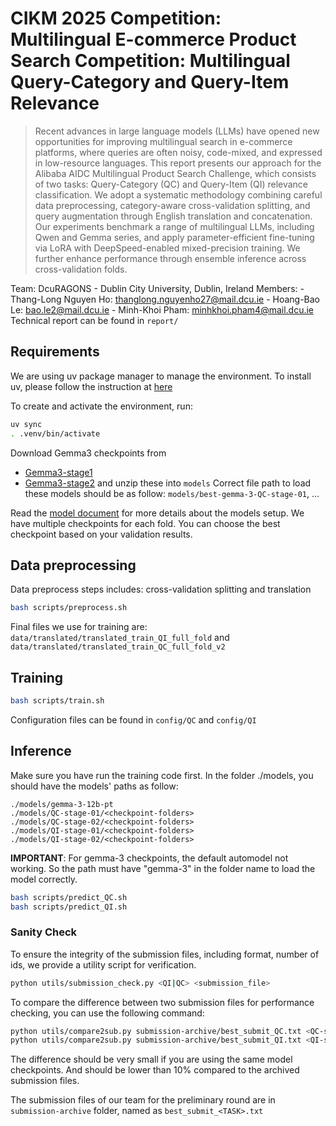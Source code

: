 # CIKM 2025 Competition: Multilingual E-commerce Product Search Competition: Multilingual Query-Category and Query-Item Relevance
> Recent advances in large language models (LLMs) have opened new opportunities for improving multilingual search in e-commerce platforms, where queries are often noisy, code-mixed, and expressed in low-resource languages. This report presents our approach for the Alibaba AIDC Multilingual Product Search Challenge, which consists of two tasks: Query-Category (QC) and Query-Item (QI) relevance classification. We adopt a systematic methodology combining careful data preprocessing, category-aware cross-validation splitting, and query augmentation through English translation and concatenation. Our experiments benchmark a range of multilingual LLMs, including Qwen and Gemma series, and apply parameter-efficient fine-tuning via LoRA with DeepSpeed-enabled mixed-precision training. We further enhance performance through ensemble inference across cross-validation folds. 


Team: DcuRAGONS - Dublin City University, Dublin, Ireland
Members:
    - Thang-Long Nguyen Ho: thanglong.nguyenho27@mail.dcu.ie
    - Hoang-Bao Le: bao.le2@mail.dcu.ie
    - Minh-Khoi Pham: minhkhoi.pham4@mail.dcu.ie
Technical report can be found in `report/`

## Requirements
We are using uv package manager to manage the environment.
To install uv, please follow the instruction at [here](https://docs.astral.sh/uv/getting-started/installation/)

To create and activate the environment, run:
```bash
uv sync
. .venv/bin/activate
```

Download Gemma3 checkpoints from
- [Gemma3-stage1](https://drive.google.com/file/d/106hiq7s-7eSjVQRQKanf5aCetl6pJJ6d/view?usp=sharing)
- [Gemma3-stage2](https://drive.google.com/file/d/1Kk3VpQxg1j8cwjhzzElLqUfOEArW7WGa/view?usp=drive_link)
and unzip these into `models`
Correct file path to load these models should be as follow: `models/best-gemma-3-QC-stage-01`, ...


Read the [model document](models/README.md) for more details about the models setup. We have multiple checkpoints for each fold. You can choose the best checkpoint based on your validation results.


## Data preprocessing

Data preprocess steps includes: cross-validation splitting and translation

```bash
bash scripts/preprocess.sh
```
Final files we use for training are: `data/translated/translated_train_QI_full_fold` and `data/translated/translated_train_QC_full_fold_v2`


## Training

```bash
bash scripts/train.sh
```

Configuration files can be found in `config/QC` and `config/QI`

## Inference

Make sure you have run the training code first.
In the folder ./models, you should have the models' paths as follow:
```
./models/gemma-3-12b-pt 
./models/QC-stage-01/<checkpoint-folders>
./models/QC-stage-02/<checkpoint-folders>
./models/QI-stage-01/<checkpoint-folders>
./models/QI-stage-02/<checkpoint-folders>
```

**IMPORTANT**: For gemma-3 checkpoints, the default automodel not working. So the path must have "gemma-3" in the folder name to load the model correctly.


```bash
bash scripts/predict_QC.sh
bash scripts/predict_QI.sh
```

### Sanity Check 

To ensure the integrity of the submission files, including format, number of ids, we provide a utility script for verification. 

```bash
python utils/submission_check.py <QI|QC> <submission_file>
```

To compare the difference between two submission files for performance checking, you can use the following command:

```bash
python utils/compare2sub.py submission-archive/best_submit_QC.txt <QC-submission-file>
python utils/compare2sub.py submission-archive/best_submit_QI.txt <QI-submission-file>
```

The difference should be very small if you are using the same model checkpoints. And should be lower than 10% compared to the archived submission files.

The submission files of our team for the preliminary round are in `submission-archive` folder, named as `best_submit_<TASK>.txt`